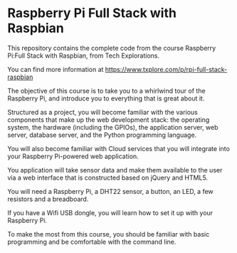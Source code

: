 # Raspberry Pi Full Stack with Raspbian

This repository contains the complete code from the course Raspberry Pi:Full Stack with Raspbian, from Tech Explorations.

You can find more information at https://www.txplore.com/p/rpi-full-stack-raspbian

The objective of this course is to take you to a whirlwind tour of the Raspberry Pi, and introduce you to everything that is great about it.

Structured as a project, you will become familiar with the various components that make up the web development stack: the operating system, the hardware (including the GPIOs), the application server, web server, database server, and the Python programming language.

You will also become familiar with Cloud services that you will integrate into your Raspberry Pi-powered web application.

You application will take sensor data and make them available to the user via a web interface that is constructed based on jQuery and HTML5.

You will need a Raspberry Pi, a DHT22 sensor, a button, an LED, a few resistors and a breadboard.

If you have a Wifi USB dongle, you will learn how to set it up with your Raspberry Pi.

To make the most from this course, you should be familiar with basic programming and be comfortable with the command line.
